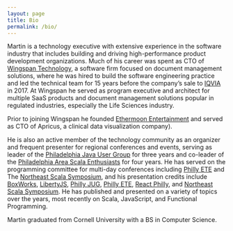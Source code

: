```yaml
---
layout: page
title: Bio
permalink: /bio/
---
```


Martin is a technology executive with extensive experience in the software industry that includes building and driving high-performance product development organizations. Much of his career was spent as CTO of [Wingspan Technology][wingspan], a software firm focused on document management solutions, where he was hired to build the software engineering practice and led the technical team for 15 years before the company’s sale to [IQVIA][iqvia] in 2017. At Wingspan he served as program executive and architect for multiple SaaS products and document management solutions popular in regulated industries, especially the Life Sciences industry.

Prior to joining Wingspan he founded [Ethermoon Entertainment][ethermoon] and served as CTO of Apricus, a clinical data visualization company). 

He is also an active member of the technology community as an organizer and frequent presenter for regional conferences and events, serving as leader of the [Philadelphia Java User Group][phillyjug] for three years and co-leader of the [Philadelphia Area Scala Enthusiasts][phase] for four years. He has served on the programming committee for multi-day conferences including [Philly ETE][ete] and The [Northeast Scala Symposium][nescala], and his presentation credits include [BoxWorks][boxworks], [LibertyJS][libertyjs], [Philly JUG][phillyjug], [Philly ETE][ete], [React Philly][reactphilly], and [Northeast Scala Symposium][nescala]. He has published and presented on a variety of topics over the years, most recently on Scala, JavaScript, and Functional Programming.

Martin graduated from Cornell University with a BS in Computer Science.

[wingspan]: https://www.wingspan.com
[iqvia]: https://www.iqvia.com/
[ethermoon]: https://ethermoon.com
[phillyjug]: https://www.meetup.com/PhillyJUG/
[phase]: https://www.meetup.com/scala-phase/
[ete]: https://phillyemergingtech.com/
[nescala]: https://www.nescala.io/
[reactphilly]: https://www.meetup.com/React-Philly/
[boxworks]: https://www.box.com/boxworks/
[libertyjs]: https://libertyjs.com/
